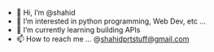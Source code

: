 - 👋 Hi, I’m @shahid
- 👀 I’m interested in python programming, Web Dev, etc ...
- 🌱 I’m currently learning building APIs
- 📫 How to reach me ... @shahidprtstuff@gmail.com

<!---
sahil-stuff/sahil-stuff is a ✨ special ✨ repository because its `README.md` (this file) appears on your GitHub profile.
You can click the Preview link to take a look at your changes.
--->
